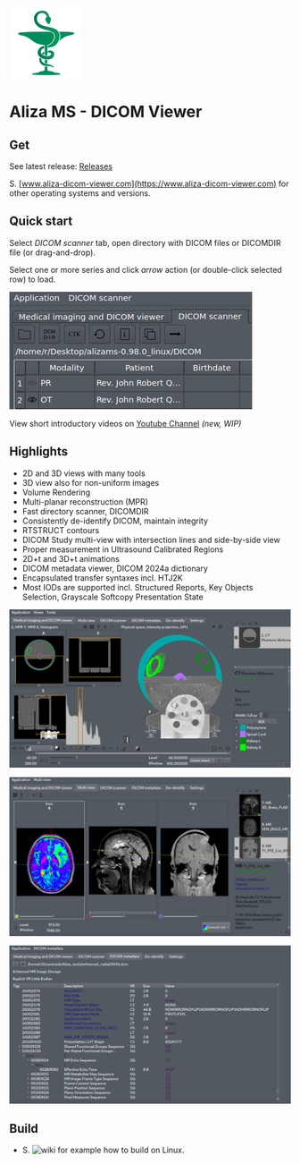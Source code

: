 ![Aliza MS](package/archive/usr/share/icons/hicolor/128x128/apps/alizams.png)

Aliza MS - DICOM Viewer
=======================

Get
---

See latest release: [Releases](https://github.com/AlizaMedicalImaging/AlizaMS/releases)

S. [www.aliza-dicom-viewer.com](https://www.aliza-dicom-viewer.com) for other operating systems and versions.


Quick start
-----------

Select _DICOM scanner_ tab, open directory with DICOM files or DICOMDIR file (or drag-and-drop).

Select one or more series and click _arrow_ action (or double-click selected row) to load.


![Open](package/art/start0.png)


View short introductory videos on [Youtube Channel](https://www.youtube.com/channel/UCPGvoSYX7PC5XCp-81Q4MAg) _(new, WIP)_

Highlights
----------

 * 2D and 3D views with many tools
 * 3D view also for non-uniform images
 * Volume Rendering
 * Multi-planar reconstruction (MPR)
 * Fast directory scanner, DICOMDIR
 * Consistently de-identify DICOM, maintain integrity
 * RTSTRUCT contours
 * DICOM Study multi-view with intersection lines and side-by-side view
 * Proper measurement in Ultrasound Calibrated Regions
 * 2D+t and 3D+t animations
 * DICOM metadata viewer, DICOM 2024a dictionary
 * Encapsulated transfer syntaxes incl. HTJ2K
 * Most IODs are supported incl. Structured Reports, Key Objects Selection, Grayscale Softcopy Presentation State</li>

![](https://github.com/AlizaMedicalImaging/AlizaMS/blob/master/package/art/alizams_scr1.jpg)

![](https://github.com/AlizaMedicalImaging/AlizaMS/blob/master/package/art/alizams_scr2.jpg)

![](https://github.com/AlizaMedicalImaging/AlizaMS/blob/master/package/art/alizams_scr3.jpg)

Build
-----

 * S. ![wiki](https://github.com/AlizaMedicalImaging/AlizaMS/wiki) for example how to build on Linux.

